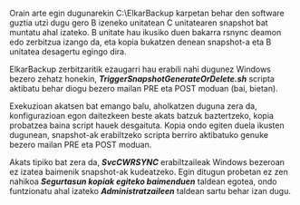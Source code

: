 Orain arte egin dugunarekin C:\ElkarBackup karpetan behar den software guztia utzi dugu gero B izeneko unitatean C unitatearen snapshot bat muntatu ahal izateko. B unitate hau ikusiko duen bakarra rsnync deamon edo zerbitzua izango da, eta kopia bukatzen denean  snapshot-a eta B unitatea desagertu egingo dira.

ElkarBackup zerbitzaritik ezaugarri hau erabili nahi dugunez Windows bezero zehatz honekin, ***TriggerSnapshotGenerateOrDelete.sh*** scripta aktibatu behar diogu bezero mailan PRE eta POST moduan (bai, bietan).

Exekuzioan akatsen bat emango balu, aholkatzen duguna zera da, konfigurazioan egon daitezkeen beste akats batzuk baztertzeko, kopia probatzea baina script hauek desgaituta. Kopia ondo egiten duela ikusten dugunean, snapshot-ak erabiltzeko scripta berriro aktibatuko genuke bezero mailan PRE eta POST moduan.

Akats tipiko bat zera da, ***SvcCWRSYNC*** erabiltzaileak Windows bezeroan ez izatea baimenik snapshot-ak kudeatzeko. Egin ditugun probetan ez zen nahikoa ***Segurtasun kopiak egiteko baimenduen*** taldean egotea, ondo funtzionatu ahal izateko ***Administratzaileen*** taldean sartu behar izan dugu.
